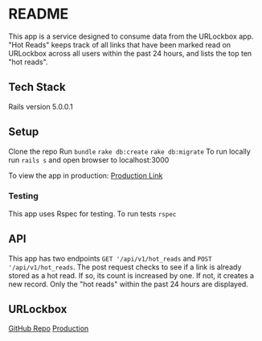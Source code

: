 # README

This app is a service designed to consume data from the URLockbox app. "Hot Reads" keeps track of all links that have been marked read on URLockbox across all users within the past 24 hours, and lists the top ten "hot reads".

## Tech Stack
Rails version 5.0.0.1

## Setup
 Clone the repo
 Run `bundle`
 `rake db:create`
 `rake db:migrate`
 To run locally run `rails s` and open browser to localhost:3000

To view the app in production:
 [Production Link](https://m4-hot-reads.herokuapp.com/)

### Testing

This app uses Rspec for testing. To run tests `rspec`

## API

This app has two endpoints `GET '/api/v1/hot_reads` and `POST '/api/v1/hot_reads`. The post request checks to see if a link is already stored as a hot read. If so, its count is increased by one. If not, it creates a new record. Only the "hot reads" within the past 24 hours are displayed.

## URLockbox

[GitHub Repo](https://github.com/slague/m4-final-starter)
[Production](https://mod-4-final-stephanie.herokuapp.com/)
